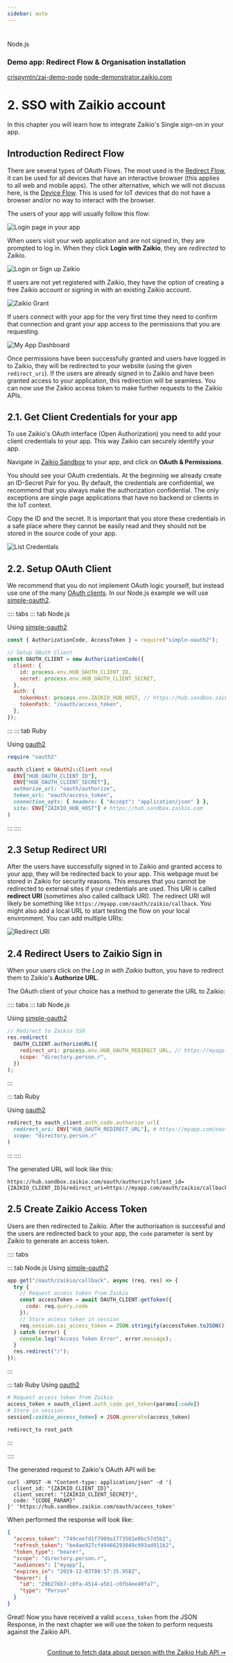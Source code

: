 ```yaml
---
sidebar: auto
---
```


<div class="float-article" style="padding-top: 24px">
  <div class="article-list__item article-list__item--box">
    <div>Node.js</div>
    <h3>Demo app: Redirect Flow & Organisation installation</h3>
    <div class="article-list__item__footer">
      <a href="https://github.com/crispymtn/zai-demo-node" target="_blank" class="link link--github">crispymtn/zai-demo-node</a>
      <a href="https://node-demonstrator.zaikio.com/" target="_blank" class="link link--demo">node-demonstrator.zaikio.com</a>
    </div>
  </div>
</div>

# 2. SSO with Zaikio account

In this chapter you will learn how to integrate Zaikio's Single sign-on in your app.

<div class="u-clearfix"></div>

## Introduction Redirect Flow

There are several types of OAuth Flows. The most used is the [Redirect Flow](/guide/oauth/redirect-flow), it can be used for all devices that have an interactive browser (this applies to all web and mobile apps). The other alternative, which we will not discuss here, is the [Device Flow](/guide/oauth/device-flow). This is used for IoT devices that do not have a browser and/or no way to interact with the browser.

The users of your app will usually follow this flow:

<div class="grid">
<div>
<div class="browser-mockup" data-url="myapp.com">

![Login page in your app](./sso1.png)

</div>

When users visit your web application and are not signed in, they are prompted to log in. When they click **Login with Zaikio**, they are *redirected* to Zaikio.

</div>

<div>
<div class="browser-mockup" data-url="hub.zaikio.com/login">

![Login or Sign up Zaikio](./sso2.png)

</div>

If users are not yet registered with Zaikio, they have the option of creating a free Zaikio account or signing in with an existing Zaikio account.

</div>

<div>
<div class="browser-mockup" data-url="hub.zaikio.com/grant">

![Zaikio Grant](./sso3.png)

</div>

If users connect with your app for the very first time they need to confirm that connection and grant your app access to the permissions that you are requesting.

</div>

<div>
<div class="browser-mockup" data-url="myapp.com/dashboard">

![My App Dashboard](./sso4.png)

</div>

Once permissions have been successfully granted and users have logged in to Zaikio, they will be redirected to your website (using the given `redirect_uri`). If the users are already signed in to Zaikio and have been granted access to your application, this redirection will be seamless. You can now use the Zaikio access token to make further requests to the Zaikio APIs.

</div>


</div>

## 2.1. Get Client Credentials for your app

To use Zaikio's OAuth interface (Open Authorization) you need to add your client credentials to your app. This way Zaikio can securely identify your app.

Navigate in [Zaikio Sandbox](https://hub.sandbox.zaikio.com) to your app, and click on **OAuth & Permissions**.

You should see your OAuth credentials. At the beginning we already create an ID-Secret Pair for you. By default, the credentials are confidential, we recommend that you always make the authorization confidential. The only exceptions are single page applications that have no backend or clients in the IoT context.

Copy the ID and the secret. It is important that you store these credentials in a safe place where they cannot be easily read and they should not be stored in the source code of your app.

<div class="browser-mockup" data-url="https://hub.sandbox.zaikio.com/organizations/zaikio/apps/demo_nodejs/oauth_credentials">

![List Credentials](./credentials1.png)

</div>


## 2.2. Setup OAuth Client

We recommend that you do not implement OAuth logic yourself, but instead use one of the many [OAuth clients](https://oauth.net/code/). In our Node.js example we will use [simple-oauth2](https://github.com/lelylan/simple-oauth2).

:::: tabs
::: tab Node.js

Using [simple-oauth2](https://github.com/lelylan/simple-oauth2)

```js
const { AuthorizationCode, AccessToken } = require("simple-oauth2");

// Setup OAuth Client
const OAUTH_CLIENT = new AuthorizationCode({
  client: {
    id: process.env.HUB_OAUTH_CLIENT_ID,
    secret: process.env.HUB_OAUTH_CLIENT_SECRET,
  },
  auth: {
    tokenHost: process.env.ZAIKIO_HUB_HOST, // https://hub.sandbox.zaikio.com
    tokenPath: "/oauth/access_token",
  },
});
```
:::
::: tab Ruby

Using [oauth2](https://github.com/oauth-xx/oauth2)

```rb
require "oauth2"

oauth_client = OAuth2::Client.new(
  ENV["HUB_OAUTH_CLIENT_ID"],
  ENV["HUB_OAUTH_CLIENT_SECRET"],
  authorize_url: "oauth/authorize",
  token_url: "oauth/access_token",
  connection_opts: { headers: { "Accept": "application/json" } },
  site: ENV["ZAIKIO_HUB_HOST"] # https://hub.sandbox.zaikio.com
)
```

:::
::::

## 2.3 Setup Redirect URI

After the users have successfully signed in to Zaikio and granted access to your app, they will be redirected back to your app. This webpage must be stored in Zaikio for security reasons. This ensures that you cannot be redirected to external sites if your credentials are used. This URI is called **redirect URI** (sometimes also called callback URI). The redirect URI will likely be something like `https://myapp.com/oauth/zaikio/callback`. You might also add a local URL to start testing the flow on your local environment. You can add multiple URIs:

<div class="browser-mockup" data-url="https://hub.sandbox.zaikio.com/organizations/zaikio/apps/demo_nodejs/oauth_credentials">

![Redirect URI](./redirect_uri.png)

</div>

## 2.4 Redirect Users to Zaikio Sign in

When your users click on the *Log in with Zaikio* button, you have to redirect them to Zaikio's **Authorize URL**.

The OAuth client of your choice has a method to generate the URL to Zaikio:

:::: tabs
::: tab Node.js

Using [simple-oauth2](https://github.com/lelylan/simple-oauth2)

```js
// Redirect to Zaikio SSO
res.redirect(
  OAUTH_CLIENT.authorizeURL({
    redirect_uri: process.env.HUB_OAUTH_REDIRECT_URL, // https://myapp.com/oauth/zaikio/callback
    scope: "directory.person.r",
  })
);
```
:::

::: tab Ruby

Using [oauth2](https://github.com/oauth-xx/oauth2)

```rb
redirect_to oauth_client.auth_code.authorize_url(
  redirect_uri: ENV["HUB_OAUTH_REDIRECT_URL"], # https://myapp.com/oauth/zaikio/callback
  scope: "directory.person.r"
)
```
:::
::::

The generated URL will look like this:

```
https://hub.sandbox.zaikio.com/oauth/authorize?client_id={ZAIKIO_CLIENT_ID}&redirect_uri=https://myapp.com/oauth/zaikio/callback&scope=directory.person.r
```


## 2.5 Create Zaikio Access Token

Users are then redirected to Zaikio. After the authorisation is successful and the users are redirected back to your app, the `code` parameter is sent by Zaikio to generate an access token.

:::: tabs

::: tab Node.js
Using [simple-oauth2](https://github.com/lelylan/simple-oauth2)

```js
app.get("/oauth/zaikio/callback", async (req, res) => {
  try {
    // Request access token from Zaikio
    const accessToken = await OAUTH_CLIENT.getToken({
      code: req.query.code
    });
    // Store access token in session
    req.session.zai_access_token = JSON.stringify(accessToken.toJSON());
  } catch (error) {
    console.log("Access Token Error", error.message);
  }
  res.redirect("/");
});
```
:::

::: tab Ruby
Using [oauth2](https://github.com/oauth-xx/oauth2)

```rb
# Request access token from Zaikio
access_token = oauth_client.auth_code.get_token(params[:code])
# Store in session
session[:zaikio_access_token] = JSON.generate(access_token)

redirect_to root_path
```
:::

::::

The generated request to Zaikio's OAuth API will be:

```shell
curl -XPOST -H "Content-type: application/json" -d '{
  client_id: "{ZAIKIO_CLIENT_ID}",
  client_secret: "{ZAIKIO_CLIENT_SECRET}",
  code: "{CODE_PARAM}"
}' 'https://hub.sandbox.zaikio.com/oauth/access_token'
```

When performed the response will look like:

```json
{
  "access_token": "749ceefd1f7909a1773501e0bc57d5b2",
  "refresh_token": "be4ae927cf49466293049c993ad911b2",
  "token_type": "bearer",
  "scope": "directory.person.r",
  "audiences": ["myapp"],
  "expires_in": "2019-12-03T08:57:35.958Z",
  "bearer": {
    "id": "29b276b7-c0fa-4514-a5b1-c0fb4ee40fa7",
    "type": "Person"
  }
}
```

Great! Now you have received a valid `access_token` from the JSON Response, in the next chapter we will use the token to perform requests against the Zaikio API.


<div style="text-align:right;margin-top: 30px;">

[Continue to fetch data about person with the Zaikio Hub API ➞](./use-api.html)

</div>
